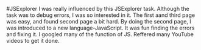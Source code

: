 #JSExplorer
I was really influenced by this JSExplorer task. Although the task was to debug errors, I was so interested in it. The first aand third page was easy, and found second page a bit hard. By doing the second page, I was introduced to a new language-JavaScript. It was fun finding the errors and fixing it. I googled many of the function of JS. Reffered many YouTube videos to get it done.
